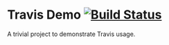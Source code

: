 # Travis Demo [![Build Status](https://travis-ci.org/sathyamurthyp/travis-demo.svg?branch=master)](https://travis-ci.org/sathyamurthyp/travis-demo)
A trivial project to demonstrate Travis usage.
